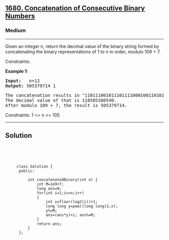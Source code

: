 
<h2><a href="https://leetcode.com/problems/concatenation-of-consecutive-binary-numbers/">1680. Concatenation of Consecutive Binary Numbers</a></h2>
<h3>Medium</h3>
<hr>
<div><p>
  Given an integer n, return the decimal value of the binary string formed by concatenating the binary representations of 1 to n in order, modulo 109 + 7.
 

Constraints:

</p>


<p><strong>Example 1:</strong></p>
<pre><strong>Input:</strong>   n=12
<strong>Output:</strong> 505379714 1
</pre>
<pre>
The concatenation results in "1101110010111011110001001101010111100".
The decimal value of that is 118505380540.
After modulo 109 + 7, the result is 505379714.
</pre>

Constraints:
1 <= n <= 105

</pre>
<hr>
 <h2><strong><b>Solution</b></strong></h2>
 <br>
 <pre>
 
         class Solution {
          public:

              int concatenatedBinary(int n) {
                  int M=1e9+7;
                  long ans=0;
                  for(int i=1;i<=n;i++)
                  {
                      int x=floor(log2(i))+1;
                      long long y=pow((long long)2,x);
                      y%=M;
                      ans=(ans*y)+i; ans%=M;
                  }
                  return ans;
              }
          };
          
 </pre>

